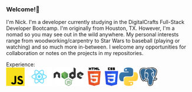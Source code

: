 ### Welcome!👋

I'm Nick. I'm a developer currently studying in the DigitalCrafts Full-Stack Developer Bootcamp. I'm originally from Houston, TX. However, I'm a nomad so you may see out in the wild anywhere. My personal interests range from woodworking/carpentry to Star Wars to baseball (playing or watching) and so much more in-between. I welcome any opportunities for collaboration or notes on the projects in my repositories.

Experience: </br>
<img alt="JavaScript" title="JavaScript" src="./public/images/JavaScript_logo.svg" height="50">
<img alt="React JS" title="ReactJS" src="./public/images/React_JS_logo.svg" height="50">
<img alt="NodeJS" title="Node.JS" src="./public/images/Node.js_logo.svg" height="50">
<img alt="HTML5" title="HTML5" src="./public/images/HTML5_Logo.svg" height="50">
<img alt="CSS3" title="CSS3" src="./public/images/CSS3_logo.svg" height="50">
<img alt="Python" title="Python" src="./public/images/Python-logo.svg" height="50">
<img alt="Psql" title="PSQL" src="./public/images/Postgresql_Logo.svg" height="50">

<!--


Here are some ideas to get you started:

- 🔭 I’m currently working on ...
- 🌱 I’m currently learning ...
- 👯 I’m looking to collaborate on ...
- 🤔 I’m looking for help with ...
- 💬 Ask me about ...
- 📫 How to reach me: ...
- 😄 Pronouns: ...
- ⚡ Fun fact: ...
-->
